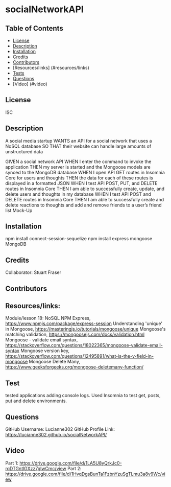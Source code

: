 # socialNetworkAPI

## Table of Contents
* [License](#license)
* [Description](#description)
* [Installation](#installation)
* [Credits](#credits)
* [Contributors](#contributors)
* [Resources/links] (#resources/links)
* [Tests](#tests) 
* [Questions](#questions) 
* [Video] (#video)

## License
ISC

## Description
A social media startup WANTS an API for a social network that uses a NoSQL database SO THAT their website can handle large amounts of unstructured data

GIVEN a social network API
WHEN I enter the command to invoke the application
THEN my server is started and the Mongoose models are synced to the MongoDB database
WHEN I open API GET routes in Insomnia Core for users and thoughts
THEN the data for each of these routes is displayed in a formatted JSON
WHEN I test API POST, PUT, and DELETE routes in Insomnia Core
THEN I am able to successfully create, update, and delete users and thoughts in my database
WHEN I test API POST and DELETE routes in Insomnia Core
THEN I am able to successfully create and delete reactions to thoughts and add and remove friends to a user’s friend list
Mock-Up

## Installation
npm install connect-session-sequelize
npm install express
mongoose
MongoDB


## Credits
Collaborator: Stuart Fraser

## Contributors


## Resources/links:
Module/lesson 18: NoSQL 
NPM Express, https://www.npmjs.com/package/express-session 
Understanding 'unique' in Mongoose, https://masteringjs.io/tutorials/mongoose/unique 
Mongoose's matching validation, https://mongoosejs.com/docs/validation.html 
Mongoose - validate email syntax, https://stackoverflow.com/questions/18022365/mongoose-validate-email-syntax 
Mongoose version key, https://stackoverflow.com/questions/12495891/what-is-the-v-field-in-mongoose 
Mongoose Delete Many, https://www.geeksforgeeks.org/mongoose-deletemany-function/ 


## Test
tested applications adding console logs. Used Insomnia to test get, posts, put and delete environments.  

## Questions
GitHub Username: Lucianne302 
GitHub Profile Link:  https://lucianne302.github.io/socialNetworkAPI/

## Video
Part 1: https://drive.google.com/file/d/1LA5U8yQrkJc0-rqDTGntlGXzz7glwCmc/view 
Part 2: https://drive.google.com/file/d/1HvqDgsBunTa1FzbnYzuSgTLmu3a8v9Wc/view 
